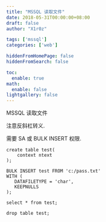 ```yaml
---
title: "MSSQL 读取文件"
date: 2018-05-31T00:00:00+08:00
draft: false
author: "X1r0z"

tags: ['mssql']
categories: ['web']

hiddenFromHomePage: false
hiddenFromSearch: false

toc:
  enable: true
math:
  enable: false
lightgallery: false
---
```


MSSQL 读取文件

<!--more-->

注意反斜杠转义.

需要 SA 或 BULK INSERT 权限.

```
create table test(
	context ntext
);

BULK INSERT test FROM 'c:/pass.txt'
WITH (
   DATAFILETYPE = 'char',
   KEEPNULLS
);

select * from test;

drop table test;
```